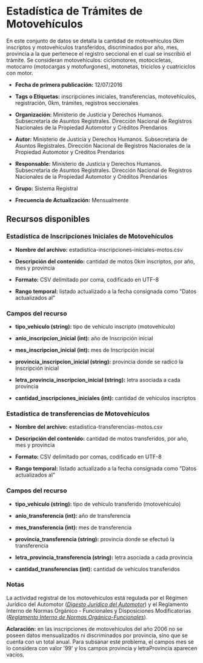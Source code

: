 Estadística de Trámites de Motovehículos
========================================

En este conjunto de datos se detalla la cantidad de motovehículos 0km inscriptos y motovehículos transferidos, discriminados por año, mes, provincia a la que pertenece el registro seccional en el cual se inscribió el trámite. Se consideran motovehículos: ciclomotores, motocicletas, motocarro (motocargas y motofurgones), motonetas, triciclos y cuatriciclos con motor.

-   **Fecha de primera publicación:** 12/07/2016

-   **Tags o Etiquetas:** inscripciones iniciales, transferencias, motovehículos, registración, 0km, trámites, registros seccionales

-   **Organización:** Ministerio de Justicia y Derechos Humanos. Subsecretaría de Asuntos Registrales. Dirección Nacional de Registros Nacionales de la Propiedad Automotor y Créditos Prendarios

-   **Autor:** Ministerio de Justicia y Derechos Humanos. Subsecretaría de Asuntos Registrales. Dirección Nacional de Registros Nacionales de la Propiedad Automotor y Créditos Prendarios

-   **Responsable:** Ministerio de Justicia y Derechos Humanos. Subsecretaría de Asuntos Registrales. Dirección Nacional de Registros Nacionales de la Propiedad Automotor y Créditos Prendarios

-   **Grupo:** Sistema Registral

-   **Frecuencia de Actualización:** Mensualmente

Recursos disponibles
--------------------

### Estadística de Inscripciones Iniciales de Motovehículos

-   **Nombre del archivo:** estadistica-inscripciones-iniciales-motos.csv

-   **Descripción del contenido:** cantidad de motos 0km inscriptos, por año, mes y provincia

-   **Formato:** CSV delimitado por coma, codificado en UTF-8

-   **Rango temporal:** listado actualizado a la fecha consignada como "Datos actualizados al"

### Campos del recurso

-   **tipo\_vehiculo (string):** tipo de vehículo inscripto (motovehículo)

-   **anio\_inscripcion\_inicial (int):** año de Inscripción inicial

-   **mes\_inscripcion\_inicial (int):** mes de Inscripción inicial

-   **provincia\_inscripcion\_inicial (string):** provincia donde se radicó la Inscripción inicial

-   **letra\_provincia\_inscripcion\_inicial (string):** letra asociada a cada provincia

-   **cantidad\_inscripciones\_iniciales (int):** cantidad de vehículos inscriptos

### Estadística de transferencias de Motovehículos

-   **Nombre del archivo:** estadistica-transferencias-motos.csv

-   **Descripción del contenido:** cantidad de motos transferidos, por año, mes y provincia

-   **Formato:** CSV delimitado por comas, codificado en UTF-8

<!-- -->

-   **Rango temporal:** listado actualizado a la fecha consignada como "Datos actualizados al"

### Campos del recurso

-   **tipo\_vehiculo (string):** tipo de vehículo transferido (motovehículo)

-   **anio\_transferencia (int):** año de transferencia

-   **mes\_transferencia (int):** mes de transferencia

-   **provincia\_transferencia (string):** provincia donde se efectuó la transferencia

-   **letra\_provincia\_transferencia (string):** letra asociada a cada provincia

-   **cantidad\_transferencias (int):** cantidad de vehículos transferidos

### Notas

La actividad registral de los motovehículos está regulada por el Régimen Jurídico del Automotor ([*Digesto Jurídico del Automotor*](http://www.dnrpa.gov.ar/portal_dnrpa/regimen_juridico/informacion/rja.pdf)) y el Reglamento Interno de Normas Orgánico - Funcionales y Disposiciones Modificatorias ([*Reglamento Interno de Normas Orgánico-Funcionales*](http://www.dnrpa.gov.ar/portal_dnrpa/regimen_juridico/informacion/urinof.htm)).

**Aclaración:** en las inscripciones de motovehículos del año 2006 no se poseen datos mensualizados ni discriminados por provincia, sino que se cuenta con un total anual. Para subsanar este problema, el campos mes se lo considera con valor '99' y los campos provincia y letraProvincia aparecen vacíos.
